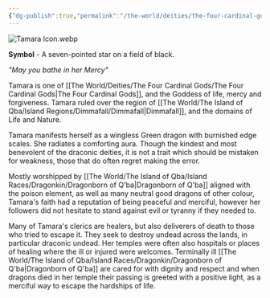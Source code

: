```yaml
---
{"dg-publish":true,"permalink":"/the-world/deities/the-four-cardinal-gods/tamara/"}
---
```


![Tamara Icon.webp](/img/user/zAttachments/Tamara%20Icon.webp)

**Symbol** - A seven-pointed star on a field of black.

*"May you bathe in her Mercy"*

Tamara is one of [[The World/Deities/The Four Cardinal Gods/The Four Cardinal Gods\|The Four Cardinal Gods]], and the Goddess of life, mercy and forgiveness. Tamara ruled over the region of [[The World/The Island of Qba/Island Regions/Dimmafall/Dimmafall\|Dimmafall]], and the domains of Life and Nature.

Tamara manifests herself as a wingless Green dragon with burnished edge scales. She radiates a comforting aura. Though the kindest and most benevolent of the draconic deities, it is not a trait which should be mistaken for weakness, those that do often regret making the error. 

Mostly worshipped by [[The World/The Island of Qba/Island Races/Dragonkin/Dragonborn of Q'ba\|Dragonborn of Q'ba]] aligned with the poison element, as well as many neutral good dragons of other colour, Tamara's faith had a reputation of being peaceful and merciful, however her followers did not hesitate to stand against evil or tyranny if they needed to.

Many of Tamara's clerics are healers, but also deliverers of death to those who tried to escape it. They seek to destroy undead across the lands, in particular draconic undead. Her temples were often also hospitals or places of healing where the ill or injured were welcomes. Terminally ill [[The World/The Island of Qba/Island Races/Dragonkin/Dragonborn of Q'ba\|Dragonborn of Q'ba]] are cared for with dignity and respect and when dragons died in her temple their passing is greeted with a positive light, as a merciful way to escape the hardships of life.
